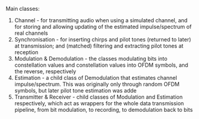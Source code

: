 Main classes:

1. Channel - for transmitting audio when using a simulated channel, and for storing and allowing updating of the estimated impulse/spectrum of real channels
2. Synchronisation - for inserting chirps and pilot tones (returned to later) at transmission; and (matched) filtering and extracting pilot tones at reception
3. Modulation & Demodulation - the classes modulating bits into constellation values and constellation values into OFDM symbols, and the reverse, respectively
4. Estimation - a child class of Demodulation that estimates channel impulse/spectrum. This was originally only through random OFDM symbols, but later pilot tone estimation was adde
5. Transmitter & Receiver - child classes of Modulation and Estimation respectively, which act as wrappers for the whole data transmission pipeline, from bit modulation, to recording, to demodulation back to bits